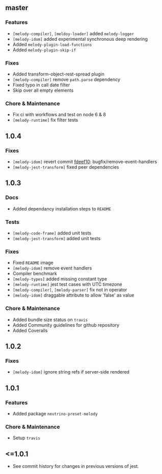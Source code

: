 ## master

### Features

- `[melody-compiler]`, `[meldoy-loader]` added `melody-logger`
- `[melody-idom]` added experimental synchronous deep rendering
- Added `melody-plugin-load-functions`
- Added `melody-plugin-skip-if`

### Fixes

- Added transform-object-rest-spread plugin
- `[melody-compiler]` remove `path.parse` dependency
- Fixed typo in call date filter
- Skip over all empty elements

### Chore & Maintenance

- Fix ci with workflows and test on node 6 & 8
- `[melody-runtime]` fix filter tests

## 1.0.4

### Fixes

- `[melody-idom]` revert commit [fdeef10](https://github.com/trivago/melody/commit/fdeef107bede824260916d458f956d3ee77d04e2): bugfix/remove-event-handlers
- `[melody-jest-transform]` fixed peer dependencies

## 1.0.3

### Docs

- Added dependancy installation steps to `README`

### Tests

- `[melody-code-frame]` added unit tests
- `[melody-jest-transform]` added unit tests

### Fixes

- Fixed `README` image
- `[melody-idom]` remove event handlers
- Compiler benchmark
- `[melody-types]` added missing constant type
- `[melody-runtime]` jest test cases with UTC timezone
- `[melody-compiler]`, `[melody-parser]` fix not in operator
- `[melody-idom]` draggable attribute to allow 'false' as value

### Chore & Maintenance

- Added bundle size status on `travis`
- Added Community guidelines for github repository
- Added Coveralls

## 1.0.2

### Fixes

- `[melody-idom]` ignore string refs if server-side rendered

## 1.0.1

### Features

- Added package `neutrino-preset-melody`

### Chore & Maintenance

- Setup `travis`

## <=1.0.1

- See commit history for changes in previous versions of jest.
